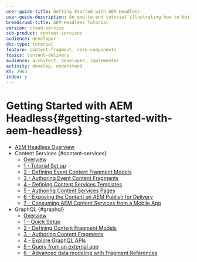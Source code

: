 ```yaml
---
user-guide-title: Getting Started with AEM Headless
user-guide-description: An end-to-end tutorial illustrating how to build-out and expose content using AEM Headless.
breadcrumb-title: AEM Headless Tutorial
version: cloud-service
sub-product: content-services
audience: developer
doc-type: tutorial
feature: content-fragment, core-components
topics: content-delivery
audience: architect, developer, implementer
activity: develop, understand
kt: 2963
index: y
---
```

 
# Getting Started with AEM Headless{#getting-started-with-aem-headless}

+ [AEM Headless Overview](./overview.md)
+ Content Services {#content-services}
  + [Overview](./content-services/overview.md)
  + [1 - Tutorial Set up](./content-services/chapter-1.md)
  + [2 - Defining Event Content Fragment Models](./content-services/chapter-2.md)
  + [3 - Authoring Event Content Fragments](./content-services/chapter-3.md)
  + [4 - Defining Content Services Templates](./content-services/chapter-4.md)
  + [5 - Authoring Content Services Pages](./content-services/chapter-5.md)
  + [6 - Exposing the Content on AEM Publish for Delivery](./content-services/chapter-6.md)
  + [7 - Consuming AEM Content Services from a Mobile App](./content-services/chapter-7.md)
+ GraphQL {#graphql}
  + [Overview](./graphql/overview.md)
  + [1 - Quick Setup](./graphql/setup.md)
  + [2 - Defining Content Fragment Models](./graphql/content-fragment-models.md)
  + [3 - Authoring Content Fragments](./graphql/author-content-fragments.md)
  + [4 - Explore GraphQL APIs](./graphql/explore-graphql-api.md)
  + [5 - Query from an external app](./graphql/graphql-and-external-app.md)
  + [6 - Advanced data modeling with Fragment References](./graphql/fragment-references.md)
